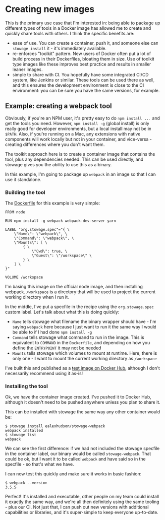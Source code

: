 # Creating new images

This is the primary use case that I'm interested in: being able to package up different types of tools in a Docker image has allowed me to create and quickly share tools with others. I think the specific benefits are:

* ease of use. You can create a container, push it, and someone else can `stowage install` it - it's immediately available.
* re-enforces "toolkit" pattern. New users of Docker often put a lot of build process in their Dockerfiles, bloating them in size. Use of toolkit type images like these improves best practice and results in smaller leaner images.
* simple to share with CI. You hopefully have some integrated CI/CD system, like Jenkins or similar. These tools can be used there as well, and this ensures the development environment is close to the CI environment: you can be sure you have the same versions, for example.

## Example: creating a webpack tool

Obviously, if you're an NPM user, it's pretty easy to do `npm install ...` and get the tools you need. However, `npm install -g` (global install) is only really good for developer environments, but a local install may not be in `$PATH`. Also, if you're running on a Mac, any extensions with native components will work locally but not in your container, and vice-versa - creating differences where you don't want them.

The toolkit approach here is to create a container image that contains the tool, plus any dependencies needed. This can be used directly, and stowage gives you the ability to use this as a binary.

In this example, I'm going to package up `webpack` in an image so that I can use it standalone.

### Building the tool

The [Dockerfile](example1/Dockerfile) for this example is very simple:

```
FROM node

RUN npm install -g webpack webpack-dev-server yarn

LABEL "org.stowage.spec"="{ \
    \"Name\": \"webpack\", \
    \"Command\": \"webpack\", \
    \"Mounts\": [ \
        { \
            \"Cwd\": true, \
            \"Guest\": \"/workspace\" \
        } \
    ] \
}"

VOLUME /workspace
```

I'm basing this image on the official node image, and then installing webpack. `/workspace` is a directory that will be used to project the current working directory when I run it.

In the middle, I've put a specfile in the recipe using the `org.stowage.spec` custom label. Let's talk about what this is doing quickly:

* `Name` tells stowage what filename the binary wrapper should have - I'm saying `webpack` here because I just want to run it the same way I would be able to if I had done `npm install -g`
* `Command` tells stowage what command to run in the image. This is equivalent to `COMMAND` in the `Dockerfile`, and depending on how you define the `ENTRYPOINT` it may not be needed
* `Mounts` tells stowage which volumes to mount at runtime. Here, there is only one - I want to mount the current working directory as `/workspace`

I've built this and published as a [test image on Docker Hub](https://hub.docker.com/r/ealexhudson/stowage-webpack/), although I don't necessarily recommend using it as-is!

### Installing the tool

Ok, we have the container image created. I've pushed it to Docker Hub, although it doesn't need to be pushed anywhere unless you plan to share it.

This can be installed with stowage the same way any other container would be:

```
$ stowage install ealexhudson/stowage-webpack
webpack installed
$ stowage list
webpack
```

We can see the first difference: if we had not included the stowage specfile in the container label, our binary would be called `stowage-webpack`. That could be ok, but I want it to be called `webpack` and have said so in the specfile - so that's what we have.

I can now test this quickly and make sure it works in basic fashion:

```
$ webpack --version
3.5.5
```

Perfect! It's installed and executable, other people on my team could install it exactly the same way, and we're all then definitely using the same tooling - plus our CI. Not just that, I can push out new versions with additional capabilities or libraries, and it's super-simple to keep everyone up-to-date.
